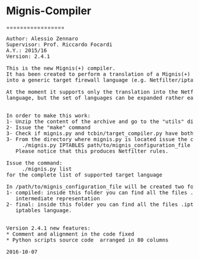 # Mignis-Compiler
=================

<pre>
Author: Alessio Zennaro
Supervisor: Prof. Riccardo Focardi
A.Y.: 2015/16
Version: 2.4.1

This is the new Mignis(+) compiler.
It has been created to perform a translation of a Mignis(+) configuration file
into a generic target firewall language (e.g. Netfilter/iptables, Juniper).

At the moment it supports only the translation into the Netfilter/iptables 
language, but the set of languages can be expanded rather easily.


In order to make this work:
1- Unzip the content of the archive and go to the "utils" directory
2- Issue the "make" command
3- Check if mignis.py and tcbin/target_compiler.py have both +x permissions
3- From the directory where mignis.py is located issue the command:
     ./mignis.py IPTABLES path/to/mignis_configuration_file
   Please notice that this produces Netfilter rules.

Issue the command:
     ./mignis.py list
for the complete list of supported target language

In /path/to/mignis_configuration_file will be created two folders:
1- compiled: inside this folder you can find all the files .config written in
   intermediate representation
2- final: inside this folder you can find all the files .iptables written in
   iptables language.


Version 2.4.1 new features:
* Comment and alignment in the code fixed
* Python scripts source code  arranged in 80 columns

2016-10-07

</pre>

